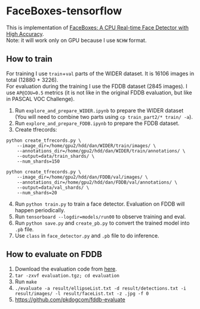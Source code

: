 # FaceBoxes-tensorflow

This is implementation of [FaceBoxes: A CPU Real-time Face Detector with High Accuracy](https://arxiv.org/abs/1708.05234).  
Note: it will work only on GPU because I use `NCHW` format.

## How to train

For training I use `train`+`val` parts of the WIDER dataset.
It is 16106 images in total (12880 + 3226).  
For evaluation during the training I use the FDDB dataset (2845 images).
I use `AP@IOU=0.5` metrics (it is not like in the original FDDB evaluation, but like in PASCAL VOC Challenge).


1. Run `explore_and_prepare_WIDER.ipynb` to prepare the WIDER dataset   
(You will need to combine two parts using `cp train_part2/* train/ -a`).
2. Run `explore_and_prepare_FDDB.ipynb` to prepare the FDDB dataset.
3. Create tfrecords:
  ```
  python create_tfrecords.py \
      --image_dir=/home/gpu2/hdd/dan/WIDER/train/images/ \
      --annotations_dir=/home/gpu2/hdd/dan/WIDER/train/annotations/ \
      --output=data/train_shards/ \
      --num_shards=150

  python create_tfrecords.py \
      --image_dir=/home/gpu2/hdd/dan/FDDB/val/images/ \
      --annotations_dir=/home/gpu2/hdd/dan/FDDB/val/annotations/ \
      --output=data/val_shards/ \
      --num_shards=20
  ```
4. Run `python train.py` to train a face detector. Evaluation on FDDB will happen periodically.
5. Run `tensorboard --logdir=models/run00` to observe training and eval.
6. Run `python save.py` and `create_pb.py` to convert the trained model into `.pb` file.
7. Use `class` in `face_detector.py` and `.pb` file to do inference.

## How to evaluate on FDDB

1. Download the evaluation code from [here](http://vis-www.cs.umass.edu/fddb/results.html).
2. `tar -zxvf evaluation.tgz; cd evaluation`
3. Run `make`
4. `./evaluate -a result/ellipseList.txt -d result/detections.txt -i result/images/ -l result/faceList.txt -z .jpg -f 0`
5. https://github.com/pkdogcom/fddb-evaluate

